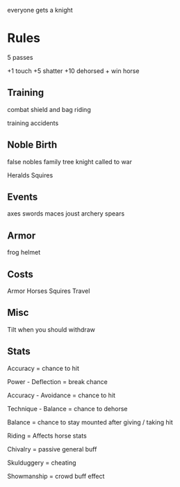everyone gets a knight

# Rules 
5 passes

+1 touch
+5 shatter
+10 dehorsed + win horse


## Training
combat
shield and bag
riding

training accidents


## Noble Birth
false nobles
family tree
knight called to war


Heralds
Squires


## Events
axes
swords
maces
joust
archery
spears


## Armor
frog helmet


## Costs
Armor
Horses
Squires
Travel


## Misc
Tilt when you should withdraw

## Stats
Accuracy = chance to hit

Power - Deflection = break chance

Accuracy - Avoidance = chance to hit

Technique - Balance = chance to dehorse

Balance = chance to stay mounted after giving / taking hit

Riding = Affects horse stats

Chivalry = passive general buff

Skulduggery = cheating

Showmanship = crowd buff effect

